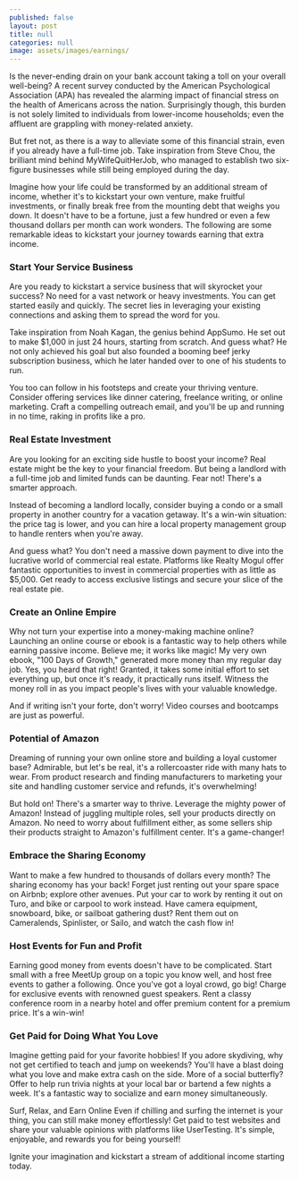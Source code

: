 ```yaml
---
published: false
layout: post
title: null
categories: null
image: assets/images/earnings/
---
```

Is the never-ending drain on your bank account taking a toll on your overall well-being? A recent survey conducted by the American Psychological Association (APA) has revealed the alarming impact of financial stress on the health of Americans across the nation. Surprisingly though, this burden is not solely limited to individuals from lower-income households; even the affluent are grappling with money-related anxiety.

But fret not, as there is a way to alleviate some of this financial strain, even if you already have a full-time job. Take inspiration from Steve Chou, the brilliant mind behind MyWifeQuitHerJob, who managed to establish two six-figure businesses while still being employed during the day.

Imagine how your life could be transformed by an additional stream of income, whether it's to kickstart your own venture, make fruitful investments, or finally break free from the mounting debt that weighs you down. It doesn't have to be a fortune, just a few hundred or even a few thousand dollars per month can work wonders. The following are some remarkable ideas to kickstart your journey towards earning that extra income.

### Start Your Service Business 
Are you ready to kickstart a service business that will skyrocket your success? No need for a vast network or heavy investments. You can get started easily and quickly. The secret lies in leveraging your existing connections and asking them to spread the word for you.

Take inspiration from Noah Kagan, the genius behind AppSumo. He set out to make $1,000 in just 24 hours, starting from scratch. And guess what? He not only achieved his goal but also founded a booming beef jerky subscription business, which he later handed over to one of his students to run.

You too can follow in his footsteps and create your thriving venture. Consider offering services like dinner catering, freelance writing, or online marketing. Craft a compelling outreach email, and you'll be up and running in no time, raking in profits like a pro.

### Real Estate Investment
Are you looking for an exciting side hustle to boost your income? Real estate might be the key to your financial freedom. But being a landlord with a full-time job and limited funds can be daunting. Fear not! There's a smarter approach.

Instead of becoming a landlord locally, consider buying a condo or a small property in another country for a vacation getaway. It's a win-win situation: the price tag is lower, and you can hire a local property management group to handle renters when you're away.

And guess what? You don't need a massive down payment to dive into the lucrative world of commercial real estate. Platforms like Realty Mogul offer fantastic opportunities to invest in commercial properties with as little as $5,000. Get ready to access exclusive listings and secure your slice of the real estate pie.

### Create an Online Empire
Why not turn your expertise into a money-making machine online? Launching an online course or ebook is a fantastic way to help others while earning passive income. Believe me; it works like magic! My very own ebook, "100 Days of Growth," generated more money than my regular day job. Yes, you heard that right!
Granted, it takes some initial effort to set everything up, but once it's ready, it practically runs itself. Witness the money roll in as you impact people's lives with your valuable knowledge.

And if writing isn't your forte, don't worry! Video courses and bootcamps are just as powerful. 

### Potential of Amazon
Dreaming of running your own online store and building a loyal customer base? Admirable, but let's be real, it's a rollercoaster ride with many hats to wear. From product research and finding manufacturers to marketing your site and handling customer service and refunds, it's overwhelming!

But hold on! There's a smarter way to thrive. Leverage the mighty power of Amazon! Instead of juggling multiple roles, sell your products directly on Amazon. No need to worry about fulfillment either, as some sellers ship their products straight to Amazon's fulfillment center. It's a game-changer!

### Embrace the Sharing Economy
Want to make a few hundred to thousands of dollars every month? The sharing economy has your back! Forget just renting out your spare space on Airbnb; explore other avenues. Put your car to work by renting it out on Turo, and bike or carpool to work instead. Have camera equipment, snowboard, bike, or sailboat gathering dust? Rent them out on Cameralends, Spinlister, or Sailo, and watch the cash flow in!

### Host Events for Fun and Profit
Earning good money from events doesn't have to be complicated. Start small with a free MeetUp group on a topic you know well, and host free events to gather a following. Once you've got a loyal crowd, go big! Charge for exclusive events with renowned guest speakers. Rent a classy conference room in a nearby hotel and offer premium content for a premium price. It's a win-win!

### Get Paid for Doing What You Love
Imagine getting paid for your favorite hobbies! If you adore skydiving, why not get certified to teach and jump on weekends? You'll have a blast doing what you love and make extra cash on the side. More of a social butterfly? Offer to help run trivia nights at your local bar or bartend a few nights a week. It's a fantastic way to socialize and earn money simultaneously.

Surf, Relax, and Earn Online Even if chilling and surfing the internet is your thing, you can still make money effortlessly! Get paid to test websites and share your valuable opinions with platforms like UserTesting. It's simple, enjoyable, and rewards you for being yourself!

Ignite your imagination and kickstart a stream of additional income starting today.

